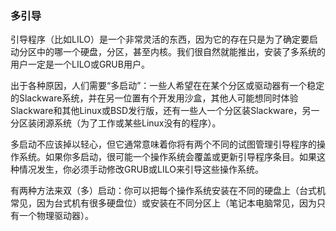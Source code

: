 ### 多引导

引导程序（比如LILO）是一个非常灵活的东西，因为它的存在只是为了确定要启动分区中的哪一个硬盘，分区，甚至内核。我们很自然就能推出，安装了多系统的用户一定是一个LILO或GRUB用户。

出于各种原因，人们需要“多启动”：一些人希望在在某个分区或驱动器有一个稳定的Slackware系统，并在另一位置有个开发用沙盒，其他人可能想同时体验Slackware和其他Linux或BSD发行版，还有一些人一个分区装Slackware，另一分区装闭源系统（为了工作或某些Linux没有的程序）。

多启动不应该掉以轻心，但它通常意味着你将有两个不同的试图管理引导程序的操作系统。如果你多启动，很可能一个操作系统会覆盖或更新引导程序条目。如果这种情况发生，你必须手动修改GRUB或LILO来引导这些操作系统。

有两种方法来双（多）启动：你可以把每个操作系统安装在不同的硬盘上（台式机常见，因为台式机有很多硬盘位）或安装在不同分区上（笔记本电脑常见，因为只有一个物理驱动器）。

